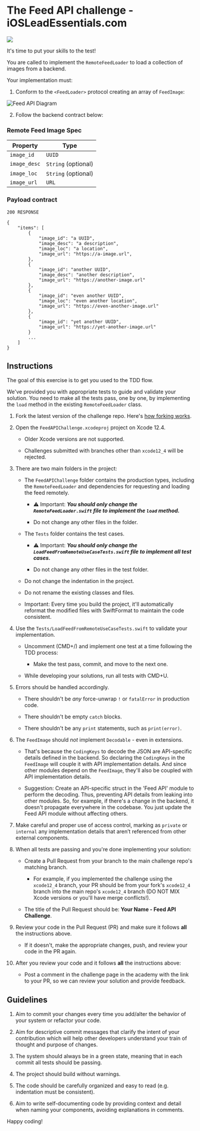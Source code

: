 # The Feed API challenge - iOSLeadEssentials.com

![](https://github.com/essentialdevelopercom/ios-lead-essentials-feed-api-challenge/workflows/CI/badge.svg)

It's time to put your skills to the test!

You are called to implement the `RemoteFeedLoader` to load a collection of images from a backend.

Your implementation must:

1) Conform to the `<FeedLoader>` protocol creating an array of `FeedImage`:

![Feed API Diagram](diagram.png)

2) Follow the backend contract below:

### Remote Feed Image Spec

| Property      | Type                |
|---------------|---------------------|
| `image_id`    | `UUID`              |
| `image_desc`  | `String` (optional) |
| `image_loc`   | `String` (optional) |
| `image_url`	| `URL`               |

### Payload contract

```
200 RESPONSE

{
	"items": [
		{
			"image_id": "a UUID",
			"image_desc": "a description",
			"image_loc": "a location",
			"image_url": "https://a-image.url",
		},
		{
			"image_id": "another UUID",
			"image_desc": "another description",
			"image_url": "https://another-image.url"
		},
		{
			"image_id": "even another UUID",
			"image_loc": "even another location",
			"image_url": "https://even-another-image.url"
		},
		{
			"image_id": "yet another UUID",
			"image_url": "https://yet-another-image.url"
		}
		...
	]
}
```


## Instructions

The goal of this exercise is to get you used to the TDD flow.

We've provided you with appropriate tests to guide and validate your solution. You need to make all the tests pass, one by one, by implementing the `load` method in the existing `RemoteFeedLoader` class.

1) Fork the latest version of the challenge repo. Here's <a href="https://guides.github.com/activities/forking" target="_blank">how forking works</a>.

2) Open the `FeedAPIChallenge.xcodeproj` project on Xcode 12.4.
	
	- Older Xcode versions are not supported.
	
	- Challenges submitted with branches other than `xcode12_4` will be rejected.

3) There are two main folders in the project:
	- The `FeedAPIChallenge` folder contains the production types, including the `RemoteFeedLoader` and dependencies for requesting and loading the feed remotely. 

		- ⚠️ Important: ***You should only change the `RemoteFeedLoader.swift` file to implement the `load` method.***

		- Do not change any other files in the folder.
	
	- The `Tests` folder contains the test cases. 

		- ⚠️ Important: ***You should only change the `LoadFeedFromRemoteUseCaseTests.swift` file to implement all test cases.***

		- Do not change any other files in the test folder.

	- Do not change the indentation in the project.

	- Do not rename the existing classes and files.

	- Important: Every time you build the project, it'll automatically reformat the modified files with SwiftFormat to maintain the code consistent.

4) Use the `Tests/LoadFeedFromRemoteUseCaseTests.swift` to validate your implementation. 

	- Uncomment (CMD+/) and implement one test at a time following the TDD process: 
		- Make the test pass, commit, and move to the next one.

	- While developing your solutions, run all tests with CMD+U. 

5) Errors should be handled accordingly.
	- There shouldn't be *any* force-unwrap `!` or `fatalError` in production code.

	- There shouldn't be empty `catch` blocks.

	- There shouldn't be any `print` statements, such as `print(error)`.

6) The `FeedImage` should *not* implement `Decodable` - even in extensions. 

	- That's because the `CodingKeys` to decode the JSON are API-specific details defined in the backend. So declaring the `CodingKeys` in the `FeedImage` will couple it with API implementation details. And since other modules depend on the `FeedImage`, they'll also be coupled with API implementation details.

	- Suggestion: Create an API-specific struct in the 'Feed API' module to perform the decoding. Thus, preventing API details from leaking into other modules. So, for example, if there's a change in the backend, it doesn't propagate everywhere in the codebase. You just update the Feed API module without affecting others.

7) Make careful and proper use of access control, marking as `private` or `internal` any implementation details that aren’t referenced from other external components.

8) When all tests are passing and you're done implementing your solution:

	- Create a Pull Request from your branch to the main challenge repo's matching branch.

		- For example, if you implemented the challenge using the `xcode12_4` branch, your PR should be from your fork's `xcode12_4` branch into the main repo's `xcode12_4` branch (DO NOT MIX Xcode versions or you'll have merge conflicts!).

	- The title of the Pull Request should be: **Your Name - Feed API Challenge**.

9) Review your code in the Pull Request (PR) and make sure it follows **all** the instructions above.

	- If it doesn't, make the appropriate changes, push, and review your code in the PR again.

10) After you review your code and it follows **all** the instructions above:
	
	- Post a comment in the challenge page in the academy with the link to your PR, so we can review your solution and provide feedback.


## Guidelines

1) Aim to commit your changes every time you add/alter the behavior of your system or refactor your code.

2) Aim for descriptive commit messages that clarify the intent of your contribution which will help other developers understand your train of thought and purpose of changes.

3) The system should always be in a green state, meaning that in each commit all tests should be passing.

4) The project should build without warnings.

5) The code should be carefully organized and easy to read (e.g. indentation must be consistent).

6) Aim to write self-documenting code by providing context and detail when naming your components, avoiding explanations in comments.

Happy coding!
